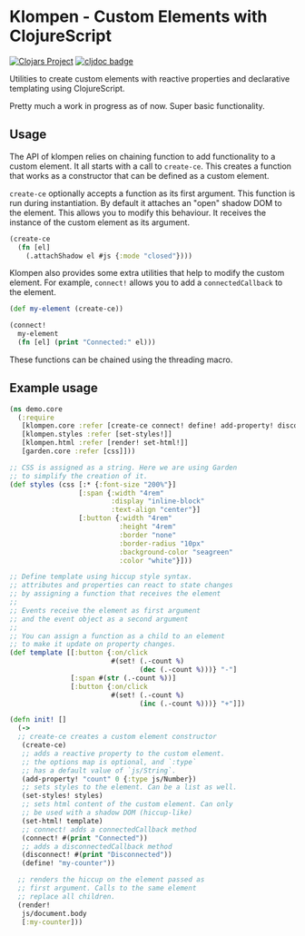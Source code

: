 # Klompen - Custom Elements with ClojureScript

[![Clojars Project](https://img.shields.io/clojars/v/net.clojars.pabloabc/klompen.svg)](https://clojars.org/net.clojars.pabloabc/klompen)
[![cljdoc badge](https://cljdoc.org/badge/net.clojars.pabloabc/klompen)](https://cljdoc.org/d/net.clojars.pabloabc/klompen)

Utilities to create custom elements with reactive properties and declarative templating using ClojureScript.

Pretty much a work in progress as of now. Super basic functionality.

## Usage

The API of klompen relies on chaining function to add functionality to a custom element. It all starts with a call to `create-ce`. This creates a function that works as a constructor that can be defined as a custom element.

`create-ce` optionally accepts a function as its first argument. This function is run during instantiation. By default it attaches an "open" shadow DOM to the element. This allows you to modify this behaviour. It receives the instance of the custom element as its argument.

```clojure
(create-ce
  (fn [el]
    (.attachShadow el #js {:mode "closed"})))
```

Klompen also provides some extra utilities that help to modify the custom element. For example, `connect!` allows you to add a `connectedCallback` to the element.

```clojure
(def my-element (create-ce))

(connect!
  my-element
  (fn [el] (print "Connected:" el)))
```

These functions can be chained using the threading macro.

## Example usage

```clojure
(ns demo.core
  (:require
   [klompen.core :refer [create-ce connect! define! add-property! disconnect!]]
   [klompen.styles :refer [set-styles!]]
   [klompen.html :refer [render! set-html!]]
   [garden.core :refer [css]]))

;; CSS is assigned as a string. Here we are using Garden
;; to simplify the creation of it.
(def styles (css [:* {:font-size "200%"}]
                 [:span {:width "4rem"
                         :display "inline-block"
                         :text-align "center"}]
                 [:button {:width "4rem"
                           :height "4rem"
                           :border "none"
                           :border-radius "10px"
                           :background-color "seagreen"
                           :color "white"}]))

;; Define template using hiccup style syntax.
;; attributes and properties can react to state changes
;; by assigning a function that receives the element
;;
;; Events receive the element as first argument
;; and the event object as a second argument
;;
;; You can assign a function as a child to an element
;; to make it update on property changes.
(def template [[:button {:on/click
                         #(set! (.-count %)
                                (dec (.-count %)))} "-"]
               [:span #(str (.-count %))]
               [:button {:on/click
                         #(set! (.-count %)
                                (inc (.-count %)))} "+"]])

(defn init! []
  (->
  ;; create-ce creates a custom element constructor
   (create-ce)
   ;; adds a reactive property to the custom element.
   ;; the options map is optional, and `:type`
   ;; has a default value of `js/String`.
   (add-property! "count" 0 {:type js/Number})
   ;; sets styles to the element. Can be a list as well.
   (set-styles! styles)
   ;; sets html content of the custom element. Can only
   ;; be used with a shadow DOM (hiccup-like)
   (set-html! template)
   ;; connect! adds a connectedCallback method
   (connect! #(print "Connected"))
   ;; adds a disconnectedCallback method
   (disconnect! #(print "Disconnected"))
   (define! "my-counter"))

  ;; renders the hiccup on the element passed as
  ;; first argument. Calls to the same element
  ;; replace all children.
  (render!
   js/document.body
   [:my-counter]))
```

